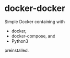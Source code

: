 # docker-docker
Simple Docker containing with 

* docker,
* docker-compose, and
* Python3 

preinstalled.

